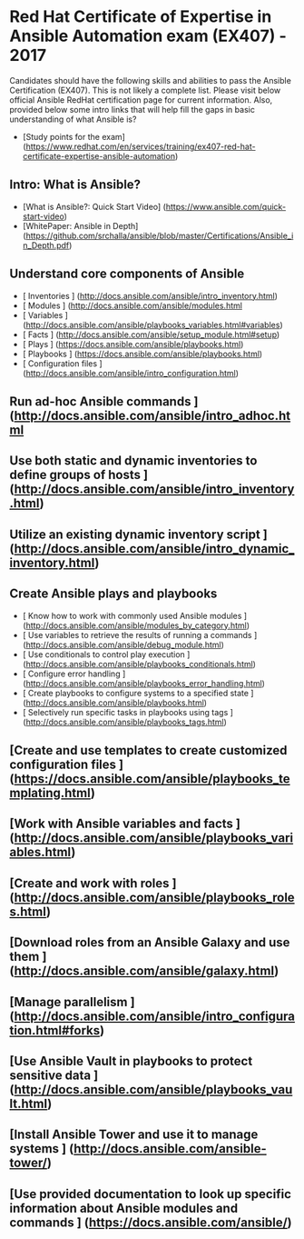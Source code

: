 ##
# Red Hat Certificate of Expertise in Ansible Automation exam (EX407) - 2017
Candidates should have the following skills and abilities to pass the Ansible Certification (EX407). This is not likely a complete list. Please visit below official Ansible RedHat certification page for current information. Also, provided below some intro links that will help fill the gaps in basic understanding of what Ansible is?
* [Study points for the exam] (https://www.redhat.com/en/services/training/ex407-red-hat-certificate-expertise-ansible-automation)

## Intro: What is Ansible?  
* [What is Ansible?: Quick Start Video] (https://www.ansible.com/quick-start-video)
* [WhitePaper: Ansible in Depth] (https://github.com/srchalla/ansible/blob/master/Certifications/Ansible_in_Depth.pdf)

## Understand core components of Ansible
* [ Inventories ] (http://docs.ansible.com/ansible/intro_inventory.html)
* [ Modules ] (http://docs.ansible.com/ansible/modules.html
* [ Variables ] (http://docs.ansible.com/ansible/playbooks_variables.html#variables)
* [ Facts ] (http://docs.ansible.com/ansible/setup_module.html#setup)
* [ Plays ] (https://docs.ansible.com/ansible/playbooks.html)
* [ Playbooks ] (https://docs.ansible.com/ansible/playbooks.html)
* [ Configuration files ] (http://docs.ansible.com/ansible/intro_configuration.html)
## Run ad-hoc Ansible commands ] (http://docs.ansible.com/ansible/intro_adhoc.html
## Use both static and dynamic inventories to define groups of hosts ] (http://docs.ansible.com/ansible/intro_inventory.html)
## Utilize an existing dynamic inventory script ] (http://docs.ansible.com/ansible/intro_dynamic_inventory.html)
## Create Ansible plays and playbooks 
* [ Know how to work with commonly used Ansible modules ] (http://docs.ansible.com/ansible/modules_by_category.html)
* [ Use variables to retrieve the results of running a commands ] (http://docs.ansible.com/ansible/debug_module.html)
* [ Use conditionals to control play execution ] (http://docs.ansible.com/ansible/playbooks_conditionals.html)
* [ Configure error handling ] (http://docs.ansible.com/ansible/playbooks_error_handling.html)
* [ Create playbooks to configure systems to a specified state ] (http://docs.ansible.com/ansible/playbooks.html)
* [ Selectively run specific tasks in playbooks using tags ] (http://docs.ansible.com/ansible/playbooks_tags.html)
## [Create and use templates to create customized configuration files ] (https://docs.ansible.com/ansible/playbooks_templating.html)
## [Work with Ansible variables and facts ] (http://docs.ansible.com/ansible/playbooks_variables.html)
## [Create and work with roles ] (http://docs.ansible.com/ansible/playbooks_roles.html)
## [Download roles from an Ansible Galaxy and use them ] (http://docs.ansible.com/ansible/galaxy.html)
## [Manage parallelism ] (http://docs.ansible.com/ansible/intro_configuration.html#forks)
## [Use Ansible Vault in playbooks to protect sensitive data ] (http://docs.ansible.com/ansible/playbooks_vault.html)
## [Install Ansible Tower and use it to manage systems ] (http://docs.ansible.com/ansible-tower/) 
## [Use provided documentation to look up specific information about Ansible modules and commands ] (https://docs.ansible.com/ansible/)